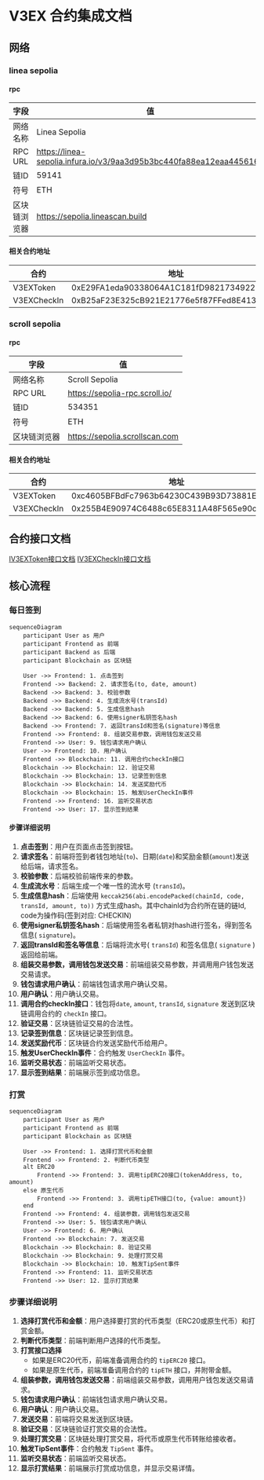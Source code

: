 # V3EX 合约集成文档

## 网络
### linea sepolia
#### rpc
| 字段| 值|
| ------------ | ------------------------------------------------------------ |
| 网络名称     | Linea Sepolia                                                |
| RPC URL      | https://linea-sepolia.infura.io/v3/9aa3d95b3bc440fa88ea12eaa4456161 |
| 链ID         | 59141                                                        |
| 符号         | ETH                                                          |
| 区块链浏览器 | https://sepolia.lineascan.build                              |

#### 相关合约地址

| 合约        | 地址 |
| ----------- | ---- |
| V3EXToken   |   0xE29FA1eda90338064A1C181fD9821734922B268e   |
| V3EXCheckIn |   0xB25aF23E325cB921E21776e5f87FFed8E4133053   |

### scroll sepolia
#### rpc
| 字段| 值|
| ------------ | ------------------------------------------------------------ |
| 网络名称     | Scroll Sepolia                                                |
| RPC URL      | https://sepolia-rpc.scroll.io/ |
| 链ID         | 534351                                                        |
| 符号         | ETH                                                          |
| 区块链浏览器 | https://sepolia.scrollscan.com                              |

#### 相关合约地址

| 合约        | 地址 |
| ----------- | ---- |
| V3EXToken   |   0xc4605BFBdFc7963b64230C439B93D73881Edf5A9   |
| V3EXCheckIn |   0x255B4E90974C6488c65E8311A48F565e90c1F65b   |


## 合约接口文档
[IV3EXToken接口文档](./IV3EXToken接口文档.md)
[IV3EXCheckIn接口文档](./IV3EXCheckIn接口文档.md)

## 核心流程
### 每日签到
```mermaid
sequenceDiagram
    participant User as 用户
    participant Frontend as 前端
    participant Backend as 后端
    participant Blockchain as 区块链

    User ->> Frontend: 1. 点击签到
    Frontend ->> Backend: 2. 请求签名(to, date, amount)
    Backend ->> Backend: 3. 校验参数
    Backend ->> Backend: 4. 生成流水号(transId)
    Backend ->> Backend: 5. 生成信息hash
    Backend ->> Backend: 6. 使用signer私钥签名hash
    Backend ->> Frontend: 7. 返回transId和签名(signature)等信息
    Frontend ->> Frontend: 8. 组装交易参数，调用钱包发送交易
    Frontend ->> User: 9. 钱包请求用户确认
    User ->> Frontend: 10. 用户确认
    Frontend ->> Blockchain: 11. 调用合约checkIn接口
    Blockchain ->> Blockchain: 12. 验证交易
    Blockchain ->> Blockchain: 13. 记录签到信息
    Blockchain ->> Blockchain: 14. 发送奖励代币
    Blockchain ->> Blockchain: 15. 触发UserCheckIn事件
    Frontend ->> Frontend: 16. 监听交易状态
    Frontend ->> User: 17. 显示签到结果
```

#### 步骤详细说明

1. **点击签到**：用户在页面点击签到按钮。
2. **请求签名**：前端将签到者钱包地址(`to`)、日期(`date`)和奖励金额(`amount`)发送给后端，请求签名。
3. **校验参数**：后端校验前端传来的参数。
4. **生成流水号**：后端生成一个唯一性的流水号 (`transId`)。
5. **生成信息hash**：后端使用 `keccak256(abi.encodePacked(chainId, code, transId, amount, to))` 方式生成hash。其中chainId为合约所在链的链Id, code为操作码(签到对应: CHECKIN)
6. **使用signer私钥签名hash**：后端使用签名者私钥对hash进行签名，得到签名信息( `signature`)。
7. **返回transId和签名等信息**：后端将流水号( `transId`) 和签名信息( `signature` )返回给前端。
8. **组装交易参数，调用钱包发送交易**：前端组装交易参数，并调用用户钱包发送交易请求。
9. **钱包请求用户确认**：前端钱包请求用户确认交易。
10. **用户确认**：用户确认交易。
11. **调用合约checkIn接口**：钱包将`date`, `amount`, `transId`, `signature` 发送到区块链调用合约的 `checkIn` 接口。
12. **验证交易**：区块链验证交易的合法性。
13. **记录签到信息**：区块链记录签到信息。
14. **发送奖励代币**：区块链合约发送奖励代币给用户。
15. **触发UserCheckIn事件**：合约触发 `UserCheckIn` 事件。
16. **监听交易状态**：前端监听交易状态。
17. **显示签到结果**：前端展示签到成功信息。



### 打赏
```mermaid
sequenceDiagram
    participant User as 用户
    participant Frontend as 前端
    participant Blockchain as 区块链

    User ->> Frontend: 1. 选择打赏代币和金额
    Frontend ->> Frontend: 2. 判断代币类型
    alt ERC20
        Frontend ->> Frontend: 3. 调用tipERC20接口(tokenAddress, to, amount)
    else 原生代币
        Frontend ->> Frontend: 3. 调用tipETH接口(to, {value: amount})
    end
    Frontend ->> Frontend: 4. 组装参数，调用钱包发送交易
    Frontend ->> User: 5. 钱包请求用户确认
    User ->> Frontend: 6. 用户确认
    Frontend ->> Blockchain: 7. 发送交易
    Blockchain ->> Blockchain: 8. 验证交易
    Blockchain ->> Blockchain: 9. 处理打赏交易
    Blockchain ->> Blockchain: 10. 触发TipSent事件
    Frontend ->> Frontend: 11. 监听交易状态
    Frontend ->> User: 12. 显示打赏结果
```

### 步骤详细说明

1. **选择打赏代币和金额**：用户选择要打赏的代币类型（ERC20或原生代币）和打赏金额。
2. **判断代币类型**：前端判断用户选择的代币类型。
3. **打赏接口选择**
   - 如果是ERC20代币，前端准备调用合约的 `tipERC20` 接口。
   - 如果是原生代币，前端准备调用合约的 `tipETH` 接口，并附带金额。
4. **组装参数，调用钱包发送交易**：前端组装交易参数，调用用户钱包发送交易请求。
5. **钱包请求用户确认**：前端钱包请求用户确认交易。
6. **用户确认**：用户确认交易。
7. **发送交易**：前端将交易发送到区块链。
8. **验证交易**：区块链验证打赏交易的合法性。
9. **处理打赏交易**：区块链处理打赏交易，将代币或原生代币转账给接收者。
10. **触发TipSent事件**：合约触发 `TipSent` 事件。
11. **监听交易状态**：前端监听交易状态。
12. **显示打赏结果**：前端展示打赏成功信息，并显示交易详情。
